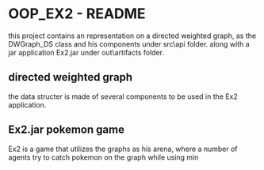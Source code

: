 # OOP_EX2 - README
this project contains an representation on a directed weighted graph, as the
DWGraph_DS class and his components under src\api folder.
along with a jar application Ex2.jar under out\artifacts folder.

## directed weighted graph

the data structer is made of several components to be used in the Ex2 application.



## Ex2.jar pokemon game

Ex2 is a game that utilizes the graphs as his arena, where a number of agents
try to catch pokemon on the graph while using min
